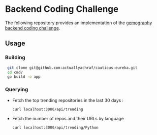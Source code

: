 # Backend Coding Challenge

The following repository provides an implementation of the [gemography backend coding challenge](https://github.com/gemography/backend-coding-challenge/blob/master/README.md).

## Usage

### Building

```sh
 git clone git@github.com:actuallyachraf/cautious-eureka.git
 cd cmd/
 go build -o app
```

### Querying

- Fetch the top trending repositories in the last 30 days :

    ```sh
    curl localhost:3000/api/trending
    ```

- Fetch the number of repos and their URLs by language

    ```sh
    curl localhost:3000/api/trending/Python
    ```
